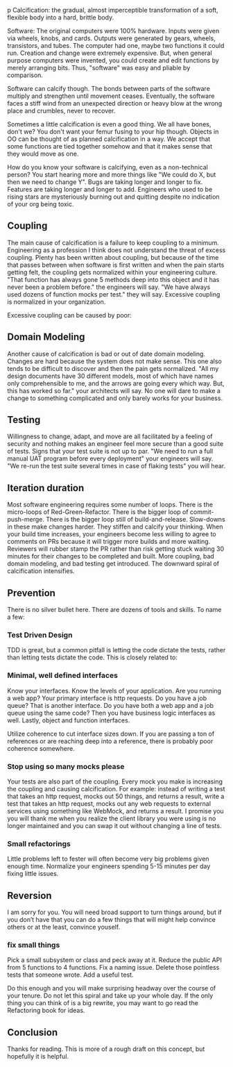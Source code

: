 p Calcification: the gradual, almost imperceptible transformation of a soft, flexible body into a hard, brittle body.

Software: The original computers were 100% hardware. Inputs were given via wheels, knobs, and cards. Outputs were generated by gears, wheels, transistors, and tubes. The computer had one, maybe two functions it could run. Creation and change were extremely expensive. But, when general purpose computers were invented, you could create and edit functions by merely arranging bits. Thus, "software" was easy and pliable by comparison.

Software can calcify though. The bonds between parts of the software multiply and strengthen until movement ceases. Eventually, the software faces a stiff wind from an unexpected direction or heavy blow at the wrong place and crumbles, never to recover.

Sometimes a little calcification is even a good thing. We all have bones, don't we? You don't want your femur fusing to your hip though. Objects in OO can be thought of as planned calcification in a way. We accept that some functions are tied together somehow and that it makes sense that they would move as one.

How do you know your software is calcifying, even as a non-technical person? You start hearing more and more things like "We could do X, but then we need to change Y". Bugs are taking longer and longer to fix. Features are taking longer and longer to add. Engineers who used to be rising stars are mysteriously burning out and quitting despite no indication of your org being toxic.

## Coupling

The main cause of calcification is a failure to keep coupling to a minimum. Engineering as a profession I think does not understand the threat of excess coupling. Plenty has been written about coupling, but because of the time that passes between when software is first written and when the pain starts getting felt, the coupling gets normalized within your engineering culture. "That function has always gone 5 methods deep into this object and it has never been a problem before." the engineers will say. "We have always used dozens of function mocks per test." they will say. Excessive coupling is normalized in your organization.

Excessive coupling can be caused by poor:

## Domain Modeling

Another cause of calcification is bad or out of date domain modeling. Changes are hard because the system does not make sense. This one also tends to be difficult to discover and then the pain gets normalized. "All my design documents have 30 different models, most of which have names only comprehensible to me, and the arrows are going every which way. But, this has worked so far." your architects will say. No one will dare to make a change to something complicated and only barely works for your business.

## Testing

Willingness to change, adapt, and move are all facilitated by a feeling of security and nothing makes an engineer feel more secure than a good suite of tests. Signs that your test suite is not up to par. "We need to run a full manual UAT program before every deployment" your engineers will say. "We re-run the test suite several times in case of flaking tests" you will hear.

## Iteration duration

Most software engineering requires some number of loops. There is the micro-loops of Red-Green-Refactor. There is the bigger loop of commit-push-merge. There is the bigger loop still of build-and-release. Slow-downs in these make changes harder. They stiffen and calcify your thinking. When your build time increases, your engineers become less willing to agree to comments on PRs because it will trigger more builds and more waiting. Reviewers will rubber stamp the PR rather than risk getting stuck waiting 30 minutes for their changes to be completed and built. More coupling, bad domain modeling, and bad testing get introduced. The downward spiral of calcification intensifies.

## Prevention

There is no silver bullet here. There are dozens of tools and skills. To name a few:

### Test Driven Design

TDD is great, but a common pitfall is letting the code dictate the tests, rather than letting tests dictate the code. This is closely related to:

### Minimal, well defined interfaces

Know your interfaces. Know the levels of your application. Are you running a web app? Your primary interface is http requests. Do you have a job queue? That is another interface. Do you have both a web app and a job queue using the same code? Then you have business logic interfaces as well. Lastly, object and function interfaces.

Utilize coherence to cut interface sizes down. If you are passing a ton of references or are reaching deep into a reference, there is probably poor coherence somewhere.

### Stop using so many mocks please

Your tests are also part of the coupling. Every mock you make is increasing the coupling and causing calcification. For example: instead of writing a test that takes an http request, mocks out 50 things, and returns a result, write a test that takes an http request, mocks out any web requests to external services using something like WebMock, and returns a result. I promise you you will thank me when you realize the client library you were using is no longer maintained and you can swap it out without changing a line of tests.

### Small refactorings

Little problems left to fester will often become very big problems given enough time. Normalize your engineers spending 5-15 minutes per day fixing little issues.

## Reversion

I am sorry for you. You will need broad support to turn things around, but if you don’t have that you can do a few things that will might help convince others or at the least, convince youself.

### fix small things

Pick a small subsystem or class and peck away at it. Reduce the public API from 5 functions to 4 functions. Fix a naming issue. Delete those pointless tests that someone wrote. Add a useful test.

Do this enough and you will make surprising headway over the course of your tenure. Do not let this spiral and take up your whole day. If the only thing you can think of is a big rewrite, you may want to go read the Refactoring book for ideas.

## Conclusion

Thanks for reading. This is more of a rough draft on this concept, but hopefully it is helpful.

